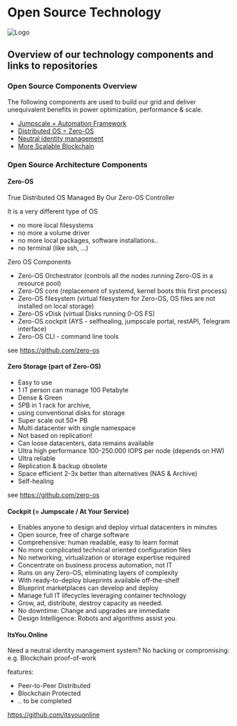 # Open Source Technology

![Logo](https://github.com/threefoldfoundation/info_foundation/blob/master/docs/blog/img/open-source--technology.jpg?raw=true "Logo")

## Overview of our technology components and links to repositories

### Open Source Components Overview

The following components are used to build our grid and deliver unequivalent benefits in power optimization, performance & scale.

- [Jumpscale  = Automation Framework](https://github.com/Jumpscale)
- [Distributed OS = Zero-OS](https://github.com/zero-os)
- [Neutral identity management](https://github.com/itsyouonline)
- [More Scalable Blockchain](https://github.com/rivine)

### Open Source Architecture Components

#### Zero-OS

True Distributed OS
Managed By Our Zero-OS Controller

It is a very different type of OS

- no more local filesystems
- no more a volume driver
- no more local packages, software installations..
- no terminal (like ssh, ...)

Zero OS Components

- Zero-OS Orchestrator (controls all the nodes running Zero-OS in a resource pool)
- Zero-OS core (replacement of systemd, kernel boots this first process)
- Zero-OS filesystem (virtual filesystem for Zero-OS, OS files are not installed on local storage)
- Zero-OS vDisk (virtual Disks running 0-OS FS)
- Zero-OS cockpit (AYS - selfhealing, jumpscale portal, restAPI, Telegram interface)
- Zero-OS CLI - command line tools

see https://github.com/zero-os


#### Zero Storage (part of Zero-OS)

- Easy to use
- 1 IT person can manage 100 Petabyte
- Dense & Green
- 5PB in 1 rack for archive,
- using conventional disks for storage
- Super scale out 50+ PB
- Multi datacenter with single namespace
- Not based on replication!
- Can loose datacenters, data remains available
- Ultra high performance 100-250.000 IOPS per node (depends on HW)
- Ultra reliable
- Replication & backup obsolete
- Space efficient 2-3x better than alternatives (NAS & Archive)
- Self-healing

 see https://github.com/zero-os

#### Cockpit (= Jumpscale / At Your Service)

- Enables anyone to design and deploy virtual datacenters in minutes
- Open source, free of charge software
- Comprehensive: human readable, easy to learn format
- No more complicated technical oriented configuration files
- No networking, virtualization or storage expertise required
- Concentrate on business process automation, not IT
- Runs on any Zero-OS, eliminating layers of complexity
- With ready-to-deploy blueprints available off-the-shelf
- Blueprint marketplaces can develop and deploy
- Manage full IT lifecycles leveraging container technology
- Grow, ad, distribute, destroy capacity as needed.
- No downtime: Change and upgrades are immediate
- Design Intelligence: Robots and algorithms assist you.


#### ItsYou.Online

Need a neutral identity management system?
No hacking or compromising: e.g. Blockchain proof-of-work

features:


- Peer-to-Peer Distributed
- Blockchain Protected
- .. to be completed


https://github.com/itsyouonline
